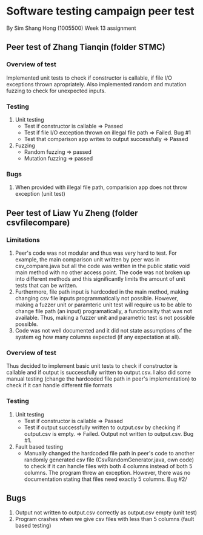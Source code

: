 # Software testing campaign peer test

By Sim Shang Hong (1005500)
Week 13 assignment

## Peer test of Zhang Tianqin (folder STMC)

### Overview of test

Implemented unit tests to check if constructor is callable, if file I/O exceptions thrown apropriately. Also implemented random and mutation fuzzing to check for unexpected inputs.

### Testing

1. Unit testing
   - Test if constructor is callable => Passed
   - Test if file I/O exception thrown on illegal file path => Failed. Bug #1
   - Test that comparison app writes to output successfully => Passed
2. Fuzzing
   - Random fuzzing => passed
   - Mutation fuzzing => passed

### Bugs

1. When provided with illegal file path, comparision app does not throw exception (unit test)


## Peer test of Liaw Yu Zheng (folder csvfilecompare)

### Limitations

1. Peer's code was not modular and thus was very hard to test. For example, the main comparison unit written by peer was in csv_compare.java but all the code was written in the public static void main method with no other access point. The code was not broken up into different methods and this significantly limits the amount of unit tests that can be written.
2. Furthermore, file path input is hardcoded in the main method, making changing csv file inputs programmatically not possible. However, making a fuzzer unit or paramteric unit test will require us to be able to change file path (an input) programatically, a functionality that was not available. Thus, making a fuzzer unit and parametric test is not possible possible.
3. Code was not well documented and it did not state assumptions of the system eg how many columns expected (if any expectation at all).

### Overview of test

Thus decided to implement basic unit tests to check if constructor is callable and if output is successfully written to output.csv. I also did some manual testing (change the hardcoded file path in peer's implementation) to check if it can handle different file formats

### Testing

1. Unit testing
   - Test if constructor is callable => Passed
   - Test if output successfully written to output.csv by checking if output.csv is empty. => Failed. Output not written to output.csv. Bug #1.
2. Fault based testing
   - Manually changed the hardcoded file path in peer's code to another randomly generated csv file (CsvRandomGenerator.java, own code) to check if it can handle files with both 4 columns instead of both 5 columns. The program threw an exception. However, there was no documentation stating that files need exactly 5 columns. Bug #2/

## Bugs

1. Output not written to output.csv correctly as output.csv empty (unit test)
2. Program crashes when we give csv files with less than 5 columns (fault based testing)
